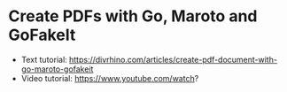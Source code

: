 # Create PDFs with Go, Maroto and GoFakeIt

- Text tutorial: https://divrhino.com/articles/create-pdf-document-with-go-maroto-gofakeit
- Video tutorial: https://www.youtube.com/watch?
